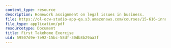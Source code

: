 ```yaml
---
content_type: resource
description: Homework assignment on legal issues in business.
file: https://ol-ocw-studio-app-qa.s3.amazonaws.com/courses/15-616-innovative-businesses-and-breakthrough-technologies-the-legal-issues-fall-2004/59507d9e7e9215bc58df30db8b29aa3f_ex1.pdf
file_type: application/pdf
resourcetype: Document
title: First Takehome Exercise
uid: 59507d9e-7e92-15bc-58df-30db8b29aa3f
---
```

